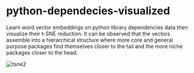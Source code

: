 # python-dependecies-visualized
Learn word vector embeddings on python library dependencies data then visualize their t-SNE reduction. It can be observed that the vectors assemble into a hierarchical structure where more core and general purpose packages find themselves closer to the tail and the more niche packages closer to the head.

![tsne2](https://user-images.githubusercontent.com/58316065/216872947-3062649a-c360-4561-b5a4-e165db1dc0bc.png)
